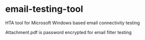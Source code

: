 # email-testing-tool
HTA tool for Microsoft Windows based email connectivity testing

Attachment.pdf is password encrypted for email filter testing
